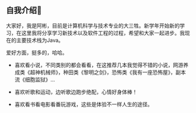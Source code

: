 ## 自我介绍👋

​大家好，我是阿彬，目前是计算机科学与技术专业的大三牲。新学年开始新的学习，在这里我将分享学习新技术以及软件工程的过程，希望和大家一起进步。我现在的主要技术栈为Java。

爱好方面，挺多的，哈哈。

- 喜欢看小说，不同类别的都会看看，在这推荐几本我觉得不错的小说，网游养成类《超神机械师》，种田类《黎明之剑》，恐怖类《我有一座恐怖屋》，副本流《细胞监狱》...		

- 喜欢听歌和运动，边听歌边跑步绝配，心情好身体棒！

- 喜欢看书看电影看番玩游戏，这些是体验不一样人生的途径。
